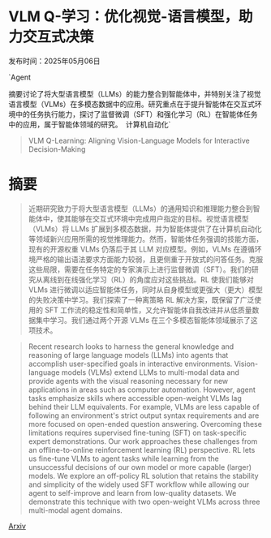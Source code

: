 # VLM Q-学习：优化视觉-语言模型，助力交互式决策

发布时间：2025年05月06日

`Agent

摘要讨论了将大型语言模型（LLMs）的能力整合到智能体中，并特别关注了视觉语言模型（VLMs）在多模态数据中的应用。研究重点在于提升智能体在交互式环境中的任务执行能力，探讨了监督微调（SFT）和强化学习（RL）在智能体任务中的应用，属于智能体领域的研究。` `计算机自动化`

> VLM Q-Learning: Aligning Vision-Language Models for Interactive Decision-Making

# 摘要

> 近期研究致力于将大型语言模型（LLMs）的通用知识和推理能力整合到智能体中，使其能够在交互式环境中完成用户指定的目标。视觉语言模型（VLMs）将 LLMs 扩展到多模态数据，并为智能体提供了在计算机自动化等领域新兴应用所需的视觉推理能力。然而，智能体任务强调的技能方面，现有的开源权重 VLMs 仍落后于其 LLM 对应模型。例如，VLMs 在遵循环境严格的输出语法要求方面能力较弱，且更侧重于开放式的问答任务。克服这些局限，需要在任务特定的专家演示上进行监督微调（SFT）。我们的研究从离线到在线强化学习（RL）的角度应对这些挑战。RL 使我们能够对 VLMs 进行微调以适应智能体任务，同时从自身模型或更强大（更大）模型的失败决策中学习。我们探索了一种离策略 RL 解决方案，既保留了广泛使用的 SFT 工作流的稳定性和简单性，又允许智能体自我改进并从低质量数据集中学习。我们通过两个开源 VLMs 在三个多模态智能体领域展示了这项技术。

> Recent research looks to harness the general knowledge and reasoning of large language models (LLMs) into agents that accomplish user-specified goals in interactive environments. Vision-language models (VLMs) extend LLMs to multi-modal data and provide agents with the visual reasoning necessary for new applications in areas such as computer automation. However, agent tasks emphasize skills where accessible open-weight VLMs lag behind their LLM equivalents. For example, VLMs are less capable of following an environment's strict output syntax requirements and are more focused on open-ended question answering. Overcoming these limitations requires supervised fine-tuning (SFT) on task-specific expert demonstrations. Our work approaches these challenges from an offline-to-online reinforcement learning (RL) perspective. RL lets us fine-tune VLMs to agent tasks while learning from the unsuccessful decisions of our own model or more capable (larger) models. We explore an off-policy RL solution that retains the stability and simplicity of the widely used SFT workflow while allowing our agent to self-improve and learn from low-quality datasets. We demonstrate this technique with two open-weight VLMs across three multi-modal agent domains.

[Arxiv](https://arxiv.org/abs/2505.03181)